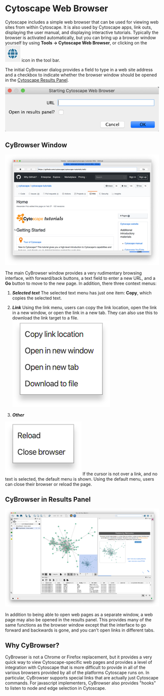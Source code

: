 <a id="cybrowser"> </a>
# Cytoscape Web Browser

Cytoscape includes a simple web browser that can be used for viewing 
web sites from within Cytoscape.  It is also used by Cytoscape apps,
link outs, displaying the user manual, and displaying interactive
tutorials.  Typically the browser is activated automatically, but you
can bring up a browser window yourself by using
**Tools → Cytoscape Web Browser**, or clicking on the 
![](_static/images/CyBrowser/WebIcon.png)
icon in the tool bar.

The initial CyBrowser dialog provides a field to type in a web site address
and a checkbox to indicate whether the browser window should be opened in
the <a href="#cybrowser_results">Cytoscape Results Panel</a>.

![](_static/images/CyBrowser/CyBrowserDialog.png)

## CyBrowser Window

![](_static/images/CyBrowser/CyBrowser.png)

The main CyBrowser window provides a very rudimentary browsing interface, with
forward/back buttons, a text field to enter a new URL, and a **Go** button to 
move to the new page.  In addition, there three context menus:
1. ***Selected text***
   The selected text menu has just one item: **Copy**, which copies the selected
   text.
2. ***Link***
   Using the link menu, users can copy the link location, open the link in a new window,
   or open the link in a new tab.  They can also use this to download the link target to
   a file.
![](_static/images/CyBrowser/LinkRightClick.png)
   
3. ***Other***

![](_static/images/CyBrowser/RightClick.png)
   If the cursor is not over a link, and no text is selected, the default menu is shown.
   Using the default menu, users can close their browser or reload the page.


<a id="cybrowser_results"></a>
## CyBrowser in Results Panel

![](_static/images/CyBrowser/CyBrowserResults.png)

In addition to being able to open web pages as a separate window, a web page may
also be opened in the results panel.  This provides many of the same functions as the browser
window except that the interface to go forward and backwards is gone, and you can't open 
links in different tabs.

<a id="cybrowser_why"></a>
## Why CyBrowser?

CyBrowser is not a Chrome or Firefox replacement, but it provides a very quick way to view Cytoscape-specific
web pages and provides a level of integration with Cytoscape that is more difficult to provide in all of
the various browsers provided by all of the platforms Cytoscape runs on.  In particular, CyBrowser supports
special links that are actually just Cytoscape commands.  For javascript implementers, CyBrowser also provides
"hooks" to listen to node and edge selection in Cytoscape.
